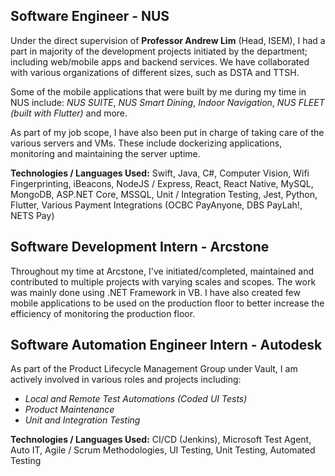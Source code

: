 ## Software Engineer - NUS
Under the direct supervision of __Professor Andrew Lim__ (Head, ISEM), I had a part in majority of the development projects initiated by the department; including web/mobile apps and backend services. We have collaborated with various organizations of different sizes, such as DSTA and TTSH. 

Some of the mobile applications that were built by me during my time in NUS include: _NUS SUITE_, _NUS Smart Dining_, _Indoor Navigation_, _NUS FLEET (built with Flutter)_ and more.

As part of my job scope, I have also been put in charge of taking care of the various servers and VMs. These include dockerizing applications, monitoring and maintaining the server uptime.

__Technologies / Languages Used:__
Swift, Java, C#, Computer Vision, Wifi Fingerprinting, iBeacons, NodeJS / Express, React, React Native, MySQL, MongoDB, ASP.NET Core, MSSQL, Unit / Integration Testing, Jest, Python, Flutter, Various Payment Integrations (OCBC PayAnyone, DBS PayLah!, NETS Pay)
## Software Development Intern - Arcstone
Throughout my time at Arcstone, I've initiated/completed, maintained and contributed to multiple projects with varying scales and scopes. The work was mainly done using .NET Framework in VB. I have also created few mobile applications to be used on the production floor to better increase the efficiency of monitoring the production floor.

## Software Automation Engineer Intern - Autodesk
As part of the Product Lifecycle Management Group under Vault, I am actively involved in various roles and projects including: 
- _Local and Remote Test Automations (Coded UI Tests)_
- _Product Maintenance_
- _Unit and Integration Testing_

__Technologies / Languages Used:__
CI/CD (Jenkins), Microsoft Test Agent, Auto IT, Agile / Scrum Methodologies, UI Testing, Unit Testing, Automated Testing